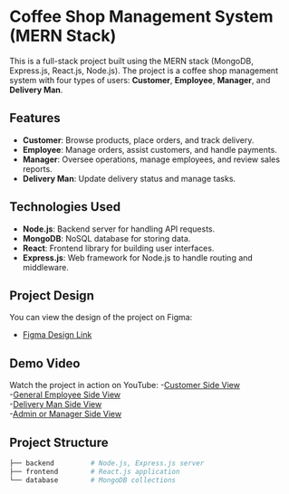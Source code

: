 # Coffee Shop Management System (MERN Stack)

This is a full-stack project built using the MERN stack (MongoDB, Express.js, React.js, Node.js). The project is a coffee shop management system with four types of users: **Customer**, **Employee**, **Manager**, and **Delivery Man**.

## Features

- **Customer**: Browse products, place orders, and track delivery.
- **Employee**: Manage orders, assist customers, and handle payments.
- **Manager**: Oversee operations, manage employees, and review sales reports.
- **Delivery Man**: Update delivery status and manage tasks.

## Technologies Used

- **Node.js**: Backend server for handling API requests.
- **MongoDB**: NoSQL database for storing data.
- **React**: Frontend library for building user interfaces.
- **Express.js**: Web framework for Node.js to handle routing and middleware.

## Project Design

You can view the design of the project on Figma:
- [Figma Design Link](https://www.figma.com/design/EbpRgCSmIuNOohDIs26XXc/Coffee-Shop?node-id=0-1&t=pGj5Y1JHYV6f3lWe-1)

## Demo Video

Watch the project in action on YouTube:
-[Customer Side View](https://youtu.be/BOlRqK2DUPI) <br>
-[General Employee Side View](https://www.youtube.com/watch?v=2sDW-JXR_fY) <br>
-[Delivery Man Side View](https://www.youtube.com/watch?v=ADNuk_wWILc) <br>
-[Admin or Manager Side View](https://youtu.be/kVp0YHPXGVM) <br>

## Project Structure

```bash
├── backend         # Node.js, Express.js server
├── frontend        # React.js application
└── database        # MongoDB collections
